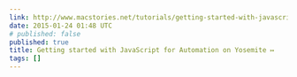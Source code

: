 ```yaml
---
link: http://www.macstories.net/tutorials/getting-started-with-javascript-for-automation-on-yosemite/
date: 2015-01-24 01:48 UTC
# published: false
published: true
title: Getting started with JavaScript for Automation on Yosemite ↦
tags: []
---
```



